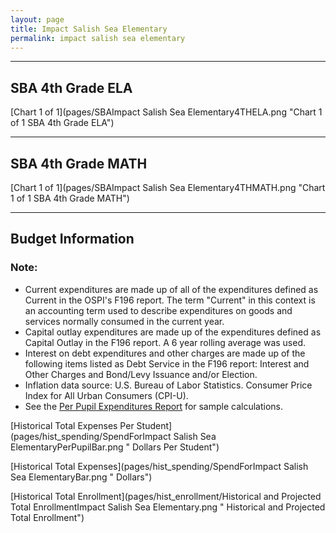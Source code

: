 ```yaml
---
layout: page
title: Impact Salish Sea Elementary
permalink: impact salish sea elementary
---
```




___

## SBA 4th Grade ELA

[Chart 1 of 1](pages/SBAImpact Salish Sea Elementary4THELA.png "Chart 1 of 1 SBA 4th Grade ELA")


___

## SBA 4th Grade MATH

[Chart 1 of 1](pages/SBAImpact Salish Sea Elementary4THMATH.png "Chart 1 of 1 SBA 4th Grade MATH")


___

## Budget Information
### Note:
- Current expenditures are made up of all of the expenditures defined as Current in the OSPI's F196 report. The term "Current" in this context is an accounting term used to describe expenditures on goods and services normally consumed in the current year.
- Capital outlay expenditures are made up of the expenditures defined as Capital Outlay in the F196 report. A 6 year rolling average was used.
- Interest on debt expenditures and other charges are made up of the following items listed as Debt Service in the F196 report: Interest and Other Charges and Bond/Levy Issuance and/or Election.
- Inflation data source: U.S. Bureau of Labor Statistics. Consumer Price Index for All Urban Consumers (CPI-U).
- See the [Per Pupil Expenditures Report](report_expenditures) for sample calculations.

[Historical Total Expenses Per Student](pages/hist_spending/SpendForImpact Salish Sea ElementaryPerPupilBar.png " Dollars Per Student")

[Historical Total Expenses](pages/hist_spending/SpendForImpact Salish Sea ElementaryBar.png " Dollars")

[Historical Total Enrollment](pages/hist_enrollment/Historical and Projected Total EnrollmentImpact Salish Sea Elementary.png " Historical and Projected Total Enrollment")


